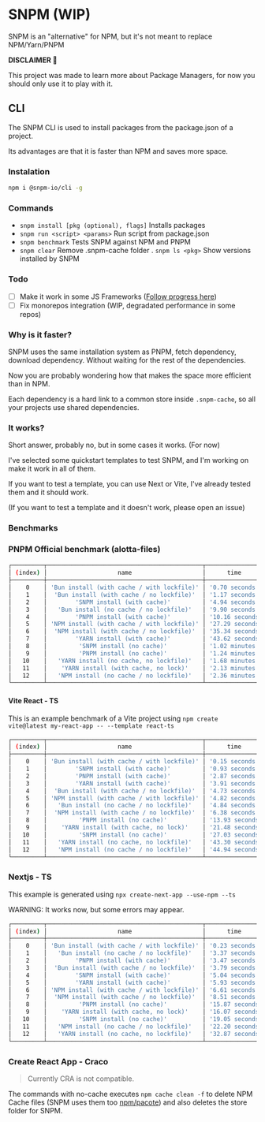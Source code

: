 # SNPM (WIP)
SNPM is an "alternative" for NPM, but it's not meant to replace NPM/Yarn/PNPM

**DISCLAIMER 🚧**

This project was made to learn more about Package Managers, for now you should only use it to play with it.

## CLI
The SNPM CLI is used to install packages from the package.json of a project.

Its advantages are that it is faster than NPM and saves more space.

### Instalation
```bash
npm i @snpm-io/cli -g
```

### Commands
- `snpm install [pkg (optional), flags]` Installs packages
- `snpm run <script> <params>` Run script from package.json
- `snpm benchmark` Tests SNPM against NPM and PNPM
- `snpm clear` Remove .snpm-cache folder
. `snpm ls <pkg>` Show versions installed by SNPM


### Todo
- [ ] Make it work in some JS Frameworks ([Follow progress here](https://github.com/nachoaldamav/snpm/issues?q=is%3Aissue+is%3Aopen+label%3Aframeworks))
- [ ] Fix monorepos integration (WIP, degradated performance in some repos)

### Why is it faster?
SNPM uses the same installation system as PNPM, fetch dependency, download dependency. Without waiting for the rest of the dependencies.

Now you are probably wondering how that makes the space more efficient than in NPM.

Each dependency is a hard link to a common store inside `.snpm-cache`, so all your projects use shared dependencies.

### It works?
Short answer, probably no, but in some cases it works. (For now)

I've selected some quickstart templates to test SNPM, and I'm working on make it work in all of them.

If you want to test a template, you can use Next or Vite, I've already tested them and it should work.

(If you want to test a template and it doesn't work, please open an issue)

### Benchmarks

### PNPM Official benchmark (alotta-files)

```bash
┌─────────┬────────────────────────────────────────────┬─────────────────┐
│ (index) │                    name                    │      time       │
├─────────┼────────────────────────────────────────────┼─────────────────┤
│    0    │ 'Bun install (with cache / with lockfile)' │ '0.70 seconds'  │
│    1    │  'Bun install (with cache / no lockfile)'  │ '1.17 seconds'  │
│    2    │        'SNPM install (with cache)'         │ '4.94 seconds'  │
│    3    │   'Bun install (no cache / no lockfile)'   │ '9.90 seconds'  │
│    4    │        'PNPM install (with cache)'         │ '10.16 seconds' │
│    5    │ 'NPM install (with cache / with lockfile)' │ '27.29 seconds' │
│    6    │  'NPM install (with cache / no lockfile)'  │ '35.34 seconds' │
│    7    │        'YARN install (with cache)'         │ '43.62 seconds' │
│    8    │         'SNPM install (no cache)'          │ '1.02 minutes'  │
│    9    │         'PNPM install (no cache)'          │ '1.24 minutes'  │
│   10    │   'YARN install (no cache, no lockfile)'   │ '1.68 minutes'  │
│   11    │    'YARN install (with cache, no lock)'    │ '2.13 minutes'  │
│   12    │   'NPM install (no cache / no lockfile)'   │ '2.36 minutes'  │
└─────────┴────────────────────────────────────────────┴─────────────────┘
```

#### Vite React - TS
This is an example benchmark of a Vite project using `npm create vite@latest my-react-app -- --template react-ts`

```bash
┌─────────┬────────────────────────────────────────────┬─────────────────┬───────┐
│ (index) │                    name                    │      time       │ group │
├─────────┼────────────────────────────────────────────┼─────────────────┼───────┤
│    0    │ 'Bun install (with cache / with lockfile)' │ '0.15 seconds'  │   3   │
│    1    │        'SNPM install (with cache)'         │ '0.93 seconds'  │   3   │
│    2    │        'PNPM install (with cache)'         │ '2.87 seconds'  │   3   │
│    3    │        'YARN install (with cache)'         │ '3.91 seconds'  │   3   │
│    4    │  'Bun install (with cache / no lockfile)'  │ '4.73 seconds'  │   2   │
│    5    │ 'NPM install (with cache / with lockfile)' │ '4.82 seconds'  │   3   │
│    6    │   'Bun install (no cache / no lockfile)'   │ '4.84 seconds'  │   1   │
│    7    │  'NPM install (with cache / no lockfile)'  │ '6.38 seconds'  │   2   │
│    8    │         'PNPM install (no cache)'          │ '13.93 seconds' │   1   │
│    9    │    'YARN install (with cache, no lock)'    │ '21.48 seconds' │   2   │
│   10    │         'SNPM install (no cache)'          │ '27.03 seconds' │   1   │
│   11    │   'YARN install (no cache, no lockfile)'   │ '43.30 seconds' │   1   │
│   12    │   'NPM install (no cache / no lockfile)'   │ '44.94 seconds' │   1   │
└─────────┴────────────────────────────────────────────┴─────────────────┴───────┘
```

### Nextjs - TS
This example is generated using `npx create-next-app --use-npm --ts`

WARNING: It works now, but some errors may appear.

```bash
┌─────────┬────────────────────────────────────────────┬─────────────────┬───────┐
│ (index) │                    name                    │      time       │ group │
├─────────┼────────────────────────────────────────────┼─────────────────┼───────┤
│    0    │ 'Bun install (with cache / with lockfile)' │ '0.23 seconds'  │   3   │
│    1    │   'Bun install (no cache / no lockfile)'   │ '3.37 seconds'  │   1   │
│    2    │        'PNPM install (with cache)'         │ '3.47 seconds'  │   3   │
│    3    │  'Bun install (with cache / no lockfile)'  │ '3.79 seconds'  │   2   │
│    4    │        'SNPM install (with cache)'         │ '5.04 seconds'  │   3   │
│    5    │        'YARN install (with cache)'         │ '5.93 seconds'  │   3   │
│    6    │ 'NPM install (with cache / with lockfile)' │ '6.61 seconds'  │   3   │
│    7    │  'NPM install (with cache / no lockfile)'  │ '8.51 seconds'  │   2   │
│    8    │         'PNPM install (no cache)'          │ '15.87 seconds' │   1   │
│    9    │    'YARN install (with cache, no lock)'    │ '16.07 seconds' │   2   │
│   10    │         'SNPM install (no cache)'          │ '19.05 seconds' │   1   │
│   11    │   'NPM install (no cache / no lockfile)'   │ '22.20 seconds' │   1   │
│   12    │   'YARN install (no cache, no lockfile)'   │ '32.87 seconds' │   1   │
└─────────┴────────────────────────────────────────────┴─────────────────┴───────┘
```

### Create React App - Craco

> Currently CRA is not compatible.


The commands with no-cache executes `npm cache clean -f` to delete NPM Cache files (SNPM uses them too [npm/pacote](https://github.com/npm/pacote)) and also deletes the store folder for SNPM.

